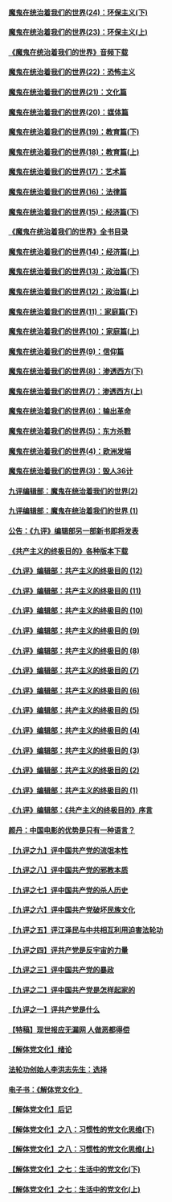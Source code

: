 #### [魔鬼在统治着我们的世界(24)：环保主义(下)](../pages/nsc422/n10695307.md?t=10122135) 

#### [魔鬼在统治着我们的世界(23)：环保主义(上)](../pages/nsc422/n10688613.md?t=10122135) 

#### [《魔鬼在统治着我们的世界》音频下载](../pages/nsc422/n10635553.md?t=10122135) 

#### [魔鬼在统治着我们的世界(22)：恐怖主义](../pages/nsc422/n10614727.md?t=10122135) 

#### [魔鬼在统治着我们的世界(21)：文化篇](../pages/nsc422/n10597706.md?t=10122135) 

#### [魔鬼在统治着我们的世界(20)：媒体篇](../pages/nsc422/n10586579.md?t=10122135) 

#### [魔鬼在统治着我们的世界(19)：教育篇(下)](../pages/nsc422/n10564808.md?t=10122135) 

#### [魔鬼在统治着我们的世界(18)：教育篇(上)](../pages/nsc422/n10526970.md?t=10122135) 

#### [魔鬼在统治着我们的世界(17)：艺术篇](../pages/nsc422/n10499093.md?t=10122135) 

#### [魔鬼在统治着我们的世界(16)：法律篇](../pages/nsc422/n10485969.md?t=10122135) 

#### [魔鬼在统治着我们的世界(15)：经济篇(下)](../pages/nsc422/n10469975.md?t=10122135) 

#### [《魔鬼在统治着我们的世界》全书目录](../pages/nsc422/n10464261.md?t=10122135) 

#### [魔鬼在统治着我们的世界(14)：经济篇(上)](../pages/nsc422/n10457370.md?t=10122135) 

#### [魔鬼在统治着我们的世界(13)：政治篇(下)](../pages/nsc422/n10448270.md?t=10122135) 

#### [魔鬼在统治着我们的世界(12)：政治篇(上)](../pages/nsc422/n10444576.md?t=10122135) 

#### [魔鬼在统治着我们的世界(11)：家庭篇(下)](../pages/nsc422/n10440961.md?t=10122135) 

#### [魔鬼在统治着我们的世界(10)：家庭篇(上)](../pages/nsc422/n10435448.md?t=10122135) 

#### [魔鬼在统治着我们的世界(9)：信仰篇](../pages/nsc422/n10432159.md?t=10122135) 

#### [魔鬼在统治着我们的世界(8)：渗透西方(下)](../pages/nsc422/n10429603.md?t=10122135) 

#### [魔鬼在统治着我们的世界(7)：渗透西方(上)](../pages/nsc422/n10426013.md?t=10122135) 

#### [魔鬼在统治着我们的世界(6)：输出革命](../pages/nsc422/n10421536.md?t=10122135) 

#### [魔鬼在统治着我们的世界(5)：东方杀戮](../pages/nsc422/n10417707.md?t=10122135) 

#### [魔鬼在统治着我们的世界(4)：欧洲发端](../pages/nsc422/n10414890.md?t=10122135) 

#### [魔鬼在统治着我们的世界(3)：毁人36计](../pages/nsc422/n10411583.md?t=10122135) 

#### [九评编辑部：魔鬼在统治着我们的世界(2)](../pages/nsc422/n10410036.md?t=10122135) 

#### [九评编辑部：魔鬼在统治着我们的世界 (1)](../pages/nsc422/n10406825.md?t=10122135) 

#### [公告：《九评》编辑部另一部新书即将发表](../pages/nsc422/n10405104.md?t=10122135) 

#### [《共产主义的终极目的》各种版本下载](../pages/nsc422/n10022138.md?t=10122135) 

#### [《九评》编辑部：共产主义的终极目的 (12)](../pages/nsc422/n9933272.md?t=10122135) 

#### [《九评》编辑部：共产主义的终极目的 (11)](../pages/nsc422/n9924973.md?t=10122135) 

#### [《九评》编辑部：共产主义的终极目的 (10)](../pages/nsc422/n9920883.md?t=10122135) 

#### [《九评》编辑部：共产主义的终极目的 (9)](../pages/nsc422/n9916363.md?t=10122135) 

#### [《九评》编辑部：共产主义的终极目的 (8)](../pages/nsc422/n9912488.md?t=10122135) 

#### [《九评》编辑部：共产主义的终极目的 (7)](../pages/nsc422/n9901176.md?t=10122135) 

#### [《九评》编辑部：共产主义的终极目的 (6)](../pages/nsc422/n9899359.md?t=10122135) 

#### [《九评》编辑部：共产主义的终极目的 (5)](../pages/nsc422/n9893174.md?t=10122135) 

#### [《九评》编辑部：共产主义的终极目的 (4)](../pages/nsc422/n9891246.md?t=10122135) 

#### [《九评》编辑部：共产主义的终极目的 (3)](../pages/nsc422/n9879879.md?t=10122135) 

#### [《九评》编辑部：共产主义的终极目的 (2)](../pages/nsc422/n9876205.md?t=10122135) 

#### [《九评》编辑部：共产主义的终极目的 (1)](../pages/nsc422/n9865857.md?t=10122135) 

#### [《九评》编辑部：《共产主义的终极目的》序言](../pages/nsc422/n9862666.md?t=10122135) 

#### [颜丹：中国电影的优势是只有一种语言？](../pages/nsc422/n9583062.md?t=10122135) 

#### [【九评之九】评中国共产党的流氓本性](../pages/nsc422/n737542.md?t=10122135) 

#### [【九评之八】评中国共产党的邪教本质](../pages/nsc422/n735942.md?t=10122135) 

#### [【九评之七】评中国共产党的杀人历史](../pages/nsc422/n733806.md?t=10122135) 

#### [【九评之六】评中国共产党破坏民族文化](../pages/nsc422/n731667.md?t=10122135) 

#### [【九评之五】评江泽民与中共相互利用迫害法轮功](../pages/nsc422/n730058.md?t=10122135) 

#### [【九评之四】评共产党是反宇宙的力量](../pages/nsc422/n727814.md?t=10122135) 

#### [【九评之三】评中国共产党的暴政](../pages/nsc422/n725597.md?t=10122135) 

#### [【九评之二】评中国共产党是怎样起家的](../pages/nsc422/n723946.md?t=10122135) 

#### [【九评之一】评共产党是什么](../pages/nsc422/n722529.md?t=10122135) 

#### [【特稿】现世报应无漏网 人做恶都得偿](../pages/nsc422/n4215167.md?t=10122135) 

#### [【解体党文化】绪论](../pages/nsc422/n1449356.md?t=10122135) 

#### [法轮功创始人李洪志先生：选择](../pages/nsc422/n3580738.md?t=10122135) 

#### [电子书：《解体党文化》](../pages/nsc422/n1573484.md?t=10122135) 

#### [【解体党文化】后记](../pages/nsc422/n1531999.md?t=10122135) 

#### [【解体党文化】之八：习惯性的党文化思维(下)](../pages/nsc422/n1526477.md?t=10122135) 

#### [【解体党文化】之八：习惯性的党文化思维(上)](../pages/nsc422/n1520631.md?t=10122135) 

#### [【解体党文化】之七：生活中的党文化(下)](../pages/nsc422/n1513446.md?t=10122135) 

#### [【解体党文化】之七：生活中的党文化(上)](../pages/nsc422/n1509358.md?t=10122135) 

